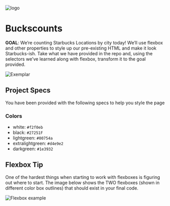 ![logo](https://user-images.githubusercontent.com/44912347/202268281-0c461fca-b459-472d-a6f3-d532ac12b31d.jpg)

# Buckscounts
**GOAL**: We’re counting Starbucks Locations by city today! We’ll use flexbox and other properties to style up our pre-existing HTML and make it look Starbucks-ish. Take what we have provided in the repo and, using the selectors we’ve learned along with flexbox, transform it to the goal provided.

![Exemplar](https://user-images.githubusercontent.com/44912347/202268747-a75b81a6-9534-4263-8796-819e07a9a91f.png)

## Project Specs
You have been provided with the following specs to help you style the page

### Colors
- white: `#f2f0eb`
- black: `#27251F`
- lightgreen: `#00754a`
- extralightgreen: `#d4e9e2`
- darkgreen: `#1e3932`

## Flexbox Tip
One of the hardest things when starting to work with flexboxes is figuring out where to start. The image below shows the TWO flexboxes (shown in different color box outlines) that should exist in your final code.

![Flexbox example](https://user-images.githubusercontent.com/44912347/202268968-12e0432f-f216-421c-93da-830deb9cf491.png)
